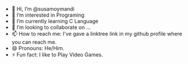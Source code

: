 - 👋 Hi, I’m @susamoymandi
- 👀 I’m interested in Programing
- 🌱 I’m currently learning C Language
- 💞️ I’m looking to collaborate on ...
- 📫 How to reach me: I've gave a linktree link in my github profile where you can reach me.
- 😄 Pronouns: He/Him.
- ⚡ Fun fact: I like to Play Video Games.

<!---
susamoymandi/susamoymandi is a ✨ special ✨ repository because its `README.md` (this file) appears on your GitHub profile.
You can click the Preview link to take a look at your changes.
--->
